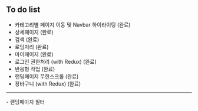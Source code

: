 ## To do list

- 카테고리별 페이지 이동 및 Navbar 하이라이팅 (완료)
- 상세페이지 (완료)
- 검색 (완료)
- 로딩처리 (완료)
- 마이페이지 (완료)
- 로그인 권한처리 (with Redux) (완료)
- 반응형 작업 (완료)
- 랜딩페이지 무한스크롤 (완료)
- 장바구니 (with Redux) (완료)

<hr />
- 랜딩페이지 필터
